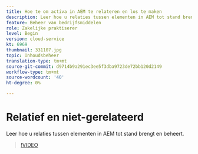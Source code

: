 ```yaml
---
title: Hoe te om activa in AEM te relateren en los te maken
description: Leer hoe u relaties tussen elementen in AEM tot stand brengt en beheert.
feature: Beheer van bedrijfsmiddelen
role: Zakelijke praktiserer
level: Begin
version: cloud-service
kt: 6969
thumbnail: 331107.jpg
topic: Inhoudsbeheer
translation-type: tm+mt
source-git-commit: d9714b9a291ec3ee5f3dba9723de72bb120d2149
workflow-type: tm+mt
source-wordcount: '40'
ht-degree: 0%

---
```



# Relatief en niet-gerelateerd

Leer hoe u relaties tussen elementen in AEM tot stand brengt en beheert.

>[!VIDEO](https://video.tv.adobe.com/v/331107/?quality=12&learn=on&hidetitle=true)